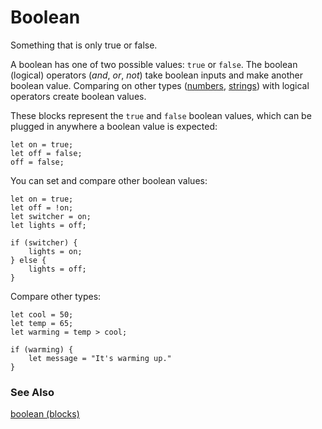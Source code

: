 # Boolean

Something that is only true or false.

A boolean has one of two possible values: `true` or `false`. The boolean (logical) operators (*and*, *or*, *not*) take boolean inputs and make another boolean value. Comparing on other types ([numbers](/types/number), [strings](/types/string)) with logical operators create boolean values.

These blocks represent the `true` and `false` boolean values, which can be plugged in anywhere a boolean value is expected:

```blocks
let on = true;
let off = false;
off = false;
```
You can set and compare other boolean values:

```blocks
let on = true;
let off = !on;
let switcher = on;
let lights = off;

if (switcher) {
    lights = on;
} else {
    lights = off;
}
```
Compare other types:

```blocks
let cool = 50;
let temp = 65;
let warming = temp > cool;

if (warming) {
    let message = "It's warming up."
}
```

### See Also

[boolean (blocks)](/blocks/logic/boolean)
